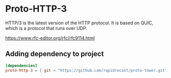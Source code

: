 # Proto-HTTP-3

HTTP/3 is the latest version of the HTTP protocol.
It is based on QUIC, which is a protocol that runs over UDP.

https://www.rfc-editor.org/rfc/rfc9114.html

## Adding dependency to project

```toml
[dependencies]
proto-http-3 = { git = "https://github.com/rapidrecast/proto-tower.git", subdir = "proto-http-3" }
```
